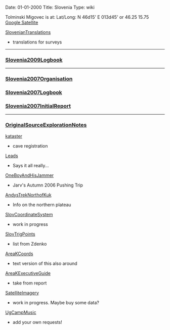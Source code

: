 Date: 01-01-2000
Title: Slovenia
Type: wiki



Tolminski Migovec is at: Lat/Long: N 46d15' E 013d45' or 46.25 15.75
[Google
Satellite](http://maps.google.co.uk/?ie=UTF8&om=1&z=13&ll=46.251099,13.75042&spn=0.053179,0.11673&t=h)

[SlovenianTranslations](SlovenianTranslations)
- translations for surveys





------------------------------------------------------------------------





### [Slovenia2009Logbook](Slovenia2009Logbook)

------------------------------------------------------------------------





### [Slovenia2007Organisation](Slovenia2007Organisation)

### [Slovenia2007Logbook](Slovenia2007Logbook)

### [Slovenia2007InitialReport](Slovenia2007InitialReport)

------------------------------------------------------------------------





### [OriginalSourceExplorationNotes](OriginalSourceExplorationNotes)

[kataster](Kataster)
- cave registration

[Leads](Leads)
- Says it all really...

[OneBoyAndHisJammer](OneBoyAndHisJammer)
- Jarv's Autumn 2006 Pushing Trip

[AndysTrekNorthofKuk](AndysTrekNorthofKuk)
- Info on the northern plateau

[SlovCoordinateSystem](SlovCoordinateSystem)
- work in progress

[SlovTrigPoints](SlovTrigPoints)
- list from Zdenko

[AreaKCoords](AreaKCoords)
- text version of this also around

[AreaKExecutiveGuide](AreaKExecutiveGuide)
- take from report

[SatelliteImagery](SatelliteImagery)
- work in progress. Maybe buy some data?

[UgCampMusic](UgCampMusic)
- add your own requests!
